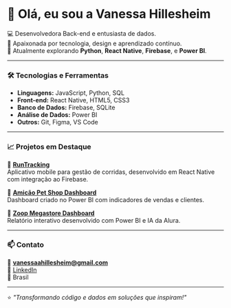 # 👋 Olá, eu sou a Vanessa Hillesheim

💻 Desenvolvedora Back-end e entusiasta de dados.  
🚀 Apaixonada por tecnologia, design e aprendizado contínuo.  
🎯 Atualmente explorando **Python**, **React Native**, **Firebase**, e **Power BI**.

---

### 🛠️ Tecnologias e Ferramentas
- **Linguagens:** JavaScript, Python, SQL  
- **Front-end:** React Native, HTML5, CSS3  
- **Banco de Dados:** Firebase, SQLite  
- **Análise de Dados:** Power BI  
- **Outros:** Git, Figma, VS Code  

---

### 📈 Projetos em Destaque
🌟 [**RunTracking**](https://github.com/vanessahillesheim/ProjetoIntegrador)  
Aplicativo mobile para gestão de corridas, desenvolvido em React Native com integração ao Firebase.

🐾 [**Amicão Pet Shop Dashboard**](https://github.com/vanessahillesheim/AmicaoPetShop)  
Dashboard criado no Power BI com indicadores de vendas e clientes.

🧠 [**Zoop Megastore Dashboard**](https://github.com/vanessahillesheim/ZoopMegastore)  
Relatório interativo desenvolvido com Power BI e IA da Alura.

---

### 📫 Contato
📧 **vanessaahillesheim@gmail.com**  
💼 [LinkedIn](https://www.linkedin.com/in/vanessa-albertina-hillesheim-a64b4326)  
📍 Brasil

---

⭐ *"Transformando código e dados em soluções que inspiram!"*
